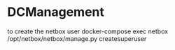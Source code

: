 
# DCManagement
to create the netbox user
docker-compose exec netbox /opt/netbox/netbox/manage.py createsuperuser

